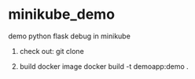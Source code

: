 # minikube_demo
demo python flask debug in minikube

1. check out: git clone 
    
2. build docker image
    docker build -t demoapp:demo .
